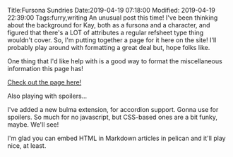 Title:Fursona Sundries
Date:2019-04-19 07:18:00
Modified: 2019-04-19 22:39:00
Tags:furry,writing
An unusual post this time! I've been thinking about the background for Kay, both as a fursona and a character, and figured that there's a LOT of attributes a regular refsheet type thing wouldn't cover. So, I'm putting together a page for it here on the site! I'll probably play around with formatting a great deal but, hope folks like. 

One thing that I'd like help with is a good way to format the miscellaneous information this page has!

[Check out the page here!](/sundry.html)

<section class="accordions">
  <article class="accordion">
    <div class="accordion-header toggle">
      <p>Also playing with spoilers...</p>
    </div>
    <div class="accordion-body">
      <div class="accordion-content">
        I've added a new bulma extension, for accordion support. Gonna use for spoilers. So much for no javascript, but CSS-based ones are a bit funky, maybe. We'll see!
      </div>
    </div>
  </article>
</section>

I'm glad you can embed HTML in Markdown articles in pelican and it'll play nice, at least.